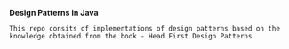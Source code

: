 **Design Patterns in Java**

`This repo consits of implementations of design patterns based on the knowledge
obtained from the book - Head First Design Patterns`
